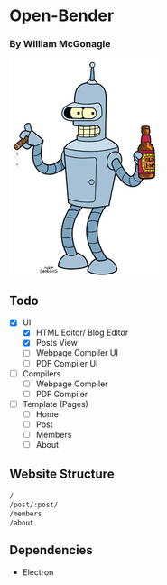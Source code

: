 # Open-Bender
### By William McGonagle

![Open Bender Icon](./res/icon.png)

## Todo
- [X] UI
	- [X] HTML Editor/ Blog Editor
	- [X] Posts View
	- [ ] Webpage Compiler UI
	- [ ] PDF Compiler UI

- [ ] Compilers
	- [ ] Webpage Compiler
	- [ ] PDF Compiler

- [ ] Template (Pages)
	- [ ] Home
	- [ ] Post
	- [ ] Members
	- [ ] About

## Website Structure
```
/
/post/:post/
/members
/about
```

## Dependencies
- Electron
